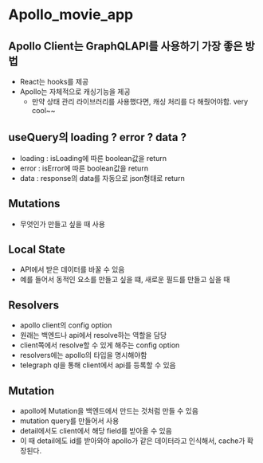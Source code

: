 # Apollo_movie_app

## Apollo Client는 GraphQLAPI를 사용하기 가장 좋은 방법

- React는 hooks를 제공
- Apollo는 자체적으로 캐싱기능을 제공
  - 만약 상태 관리 라이브러리를 사용했다면, 캐싱 처리를 다 해줬어야함. very cool~~

## useQuery의 loading ? error ? data ?

- loading : isLoading에 따른 boolean값을 return
- error : isError에 따른 boolean값을 return
- data : response의 data를 자동으로 json형태로 return

## Mutations

- 무엇인가 만들고 싶을 때 사용

## Local State

- API에서 받은 데이터를 바꿀 수 있음
- 예를 들어서 동적인 요소를 만들고 싶을 떄, 새로운 필드를 만들고 싶을 때

## Resolvers

- apollo client의 config option
- 원래는 백엔드나 api에서 resolve하는 역할을 담당
- client쪽에서 resolve할 수 있게 해주는 config option
- resolvers에는 apollo의 타입을 명시해야함
- telegraph ql을 통해 client에서 api를 등록할 수 있음

## Mutation

- apollo에 Mutation을 백엔드에서 만드는 것처럼 만들 수 있음
- mutation query를 만들어서 사용
- detail에서도 client에서 해당 field를 받아올 수 있음
- 이 때 detail에도 id를 받아와야 apollo가 같은 데이터라고 인식해서, cache가 확장된다.
